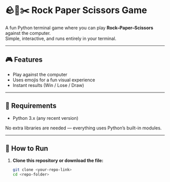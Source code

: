 # 🪨📄✂️ Rock Paper Scissors Game

A fun Python terminal game where you can play **Rock–Paper–Scissors** against the computer.  
Simple, interactive, and runs entirely in your terminal.

---

## 🎮 Features

- Play against the computer  
- Uses emojis for a fun visual experience  
- Instant results (Win / Lose / Draw)  

---

## 🧩 Requirements

- Python 3.x (any recent version)

No extra libraries are needed — everything uses Python’s built-in modules.

---

## 🚀 How to Run

1. **Clone this repository or download the file:**
   ```bash
   git clone <your-repo-link>
   cd <repo-folder>
